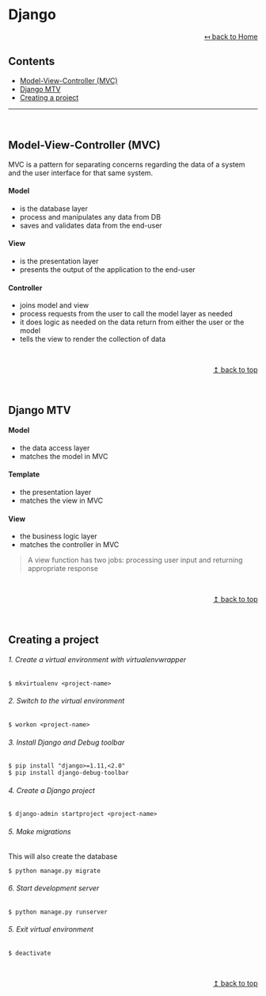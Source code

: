 # Django

<div align="right">

[↤ back to Home](README.md)

</div>

## Contents

* [Model-View-Controller (MVC)](#model-view-controller-mvc)
* [Django MTV](#django-mtv)
* [Creating a project](#creating-a-project)
---
<br>

## Model-View-Controller (MVC)

MVC is a pattern for separating concerns regarding the data of a system and the user interface for that same system.

#### Model
* is the database layer
* process and manipulates any data from DB
* saves and validates data from the end-user

#### View
* is the presentation layer
* presents the output of the application to the end-user

#### Controller
* joins model and view
* process requests from the user to call the model layer as needed
* it does logic as needed on the data return from either the user or the model
* tells the view to render the collection of data

<br>
<div align="right">

[↥ back to top](#django)

</div>
<br>

## Django MTV
#### Model
* the data access layer
* matches the model in MVC

#### Template
* the presentation layer
* matches the view in MVC

#### View
* the business logic layer
* matches the controller in MVC
> A view function has two jobs: processing user input and returning appropriate response

<br>
<div align="right">

[↥ back to top](#django)

</div>
<br>

## Creating a project
###### 1. Create a virtual environment with virtualenvwrapper
```shell
$ mkvirtualenv <project-name>
```
###### 2. Switch to the virtual environment
```shell
$ workon <project-name>
```
###### 3. Install Django and Debug toolbar
```shell
$ pip install "django>=1.11,<2.0"
$ pip install django-debug-toolbar
```
###### 4. Create a Django project
```shell
$ django-admin startproject <project-name>
```
###### 5. Make migrations
This will also create the database
```shell
$ python manage.py migrate
```
###### 6. Start development server
```shell
$ python manage.py runserver
```
###### 5. Exit virtual environment
```shell
$ deactivate
```

<br>
<div align="right">

[↥ back to top](#django)

</div>
<br>
